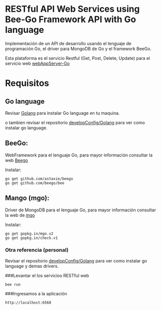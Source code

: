# RESTful API Web Services using Bee-Go Framework API with Go language

Implementación de un API de desarrollo usando el lenguaje de programación Go, el driver para MongoDB de Go y el framework BeeGo.

Esta plataforma es el servicio Restful (Get, Post, Delete, Update) para el servicio web [webAppServer-Go](https://github.com/juanmorenomotta/angular-beego)

# Requisitos

## Go language

Revisar [Golang](https://golang.org/dl/) para instalar Go language en tu maquina.

o tambien revisar el repositorio [developConfig/Golang](https://github.com/Jenazad/developConfig/tree/master/golang) para ver como instalar go language.

## BeeGo:

WebFramework para el lenguaje Go, para mayor información consultar la web [Beego](http://beego.me/quickstart)

Instalar:

    go get github.com/astaxie/beego
    go get github.com/beego/bee

## Mango (mgo):

Driver de MongoDB para el lenguaje Go, para mayor información consultar la web de [mgo](https://labix.org/mgo)

Instalar:

    go get gopkg.in/mgo.v2
    go get gopkg.in/check.v1

### Otra referencia (personal)

Revisar el repositorio [developConfig/Golang](https://github.com/Jenazad/developConfig/tree/master/golang) para ver como instalar go language y demas drivers.

###Levantar el los servicios RESTful web

    bee run

###Ingresamos a la aplicación

    http://localhost:6568


